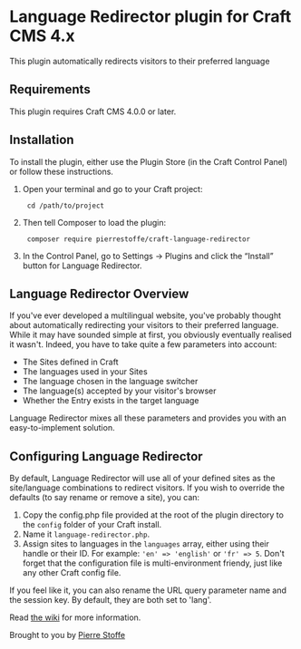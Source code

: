 # Language Redirector plugin for Craft CMS 4.x

This plugin automatically redirects visitors to their preferred language

## Requirements

This plugin requires Craft CMS 4.0.0 or later.

## Installation

To install the plugin, either use the Plugin Store (in the Craft Control Panel) or follow these instructions.

1. Open your terminal and go to your Craft project:

        cd /path/to/project

2. Then tell Composer to load the plugin:

        composer require pierrestoffe/craft-language-redirector

3. In the Control Panel, go to Settings → Plugins and click the “Install” button for Language Redirector.

## Language Redirector Overview

If you've ever developed a multilingual website, you've probably thought about automatically redirecting your visitors to their preferred language. While it may have sounded simple at first, you obviously eventually realised it wasn't. Indeed, you have to take quite a few parameters into account:
- The Sites defined in Craft
- The languages used in your Sites
- The language chosen in the language switcher
- The language(s) accepted by your visitor's browser
- Whether the Entry exists in the target language

Language Redirector mixes all these parameters and provides you with an easy-to-implement solution.

## Configuring Language Redirector

By default, Language Redirector will use all of your defined sites as the site/language combinations to redirect visitors.  If you wish to override the defaults (to say rename or remove a site), you can:

1. Copy the config.php file provided at the root of the plugin directory to the `config` folder of your Craft install.
2. Name it `language-redirector.php`.
3. Assign sites to languages in the `languages` array, either using their handle or their ID. For example: `'en' => 'english'` or `'fr' => 5`. Don't forget that the configuration file is multi-environment friendy, just like any other Craft config file.

If you feel like it, you can also rename the URL query parameter name and the session key. By default, they are both set to 'lang'.

Read [the wiki](https://github.com/pierrestoffe/craft-language-redirector/wiki) for more information.

Brought to you by [Pierre Stoffe](https://pierrestoffe.be)
